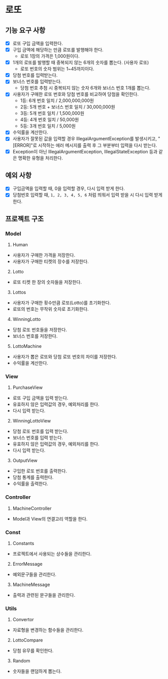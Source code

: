 # 로또

## 기능 요구 사항
- [x] 로또 구입 금액을 입력한다.
- [x] 구입 금액에 해당하는 만큼 로또를 발행해야 한다.
  - 로또 1장의 가격은 1,000원이다.
- [x] 1개의 로또를 발행할 때 중복되지 않는 6개의 숫자를 뽑는다. (사용자 로또)
  - 로또 번호의 숫자 범위는 1~45까지이다.
- [x] 당첨 번호를 입력받는다.
- [x] 보너스 번호를 입력받는다.
  - 당첨 번호 추첨 시 중복되지 않는 숫자 6개와 보너스 번호 1개를 뽑는다.
- [x] 사용자가 구매한 로또 번호와 당첨 번호를 비교하여 당첨을 확인한다.
  - 1등: 6개 번호 일치 / 2,000,000,000원
  - 2등: 5개 번호 + 보너스 번호 일치 / 30,000,000원
  - 3등: 5개 번호 일치 / 1,500,000원
  - 4등: 4개 번호 일치 / 50,000원
  - 5등: 3개 번호 일치 / 5,000원
- [x] 수익률을 계산한다.
- [x] 사용자가 잘못된 값을 입력할 경우 IllegalArgumentException를 발생시키고, "[ERROR]"로 시작하는 에러 메시지를 출력 후 그 부분부터 입력을 다시 받는다.
- [x] Exception이 아닌 IllegalArgumentException, IllegalStateException 등과 같은 명확한 유형을 처리한다.

## 예외 사항
- [x] 구입금액을 입력할 때, 0을 입력할 경우, 다시 입력 받게 한다.
- [x] 당첨번호 입력할 때, `1, 2, 3, 4, 5, 6` 처럼 띄워서 입력 받을 시 다시 입력 받게 한다.
## 프로젝트 구조
### Model
1. Human
- 사용자가 구매한 가격을 저장한다.
- 사용자가 구매한 티켓의 장수를 저장한다.

2. Lotto
- 로또 티켓 한 장의 숫자들을 저장한다.

3. Lottos
- 사용자가 구매한 횟수만큼 로또(Lotto)를 초기화한다.
- 로또의 번호는 무작위 숫자로 초기화한다.

4. WinningLotto
- 당첨 로또 번호들을 저장한다.
- 보너스 번호를 저장한다.

5. LottoMachine
- 사용자가 뽑은 로또와 당첨 로또 번호의 차이를 저장한다.
- 수익률을 계산한다.

### View
1. PurchaseView
- 로또 구입 금액을 입력 받는다.
- 유효하지 않은 입력값의 경우, 예외처리를 한다.
- 다시 입력 받는다.

2. WinningLottoView
- 당첨 로또 번호를 입력 받는다.
- 보너스 번호를 입력 받는다.
- 유효하지 않은 입력값의 경우, 예외처리를 한다.
- 다시 입력 받는다.

3. OutputView
- 구입한 로또 번호를 출력한다.
- 당첨 통계를 출력한다.
- 수익률을 출력한다.

### Controller
1. MachineController
- Model과 View의 연결고리 역할을 한다.

### Const
1. Constants
- 프로젝트에서 사용되는 상수들을 관리한다.

2. ErrorMessage
- 예외문구들을 관리한다.

3. MachineMessage
- 출력과 관련된 문구들을 관리한다.

### Utils
1. Convertor
- 자료형을 변경하는 함수들을 관리한다.

2. LottoCompare
- 당첨 유무를 확인한다.

3. Random
- 숫자들을 랜덤하게 뽑는다.

